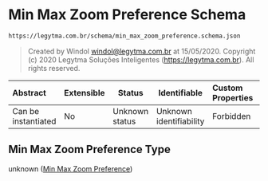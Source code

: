 # Min Max Zoom Preference Schema

```txt
https://legytma.com.br/schema/min_max_zoom_preference.schema.json
```




> Created by Windol [windol@legytma.com.br](mailto:windol@legytma.com.br) at 15/05/2020.
> Copyright (c) 2020 Legytma Soluções Inteligentes (<https://legytma.com.br>). All rights reserved.
>

| Abstract            | Extensible | Status         | Identifiable            | Custom Properties | Additional Properties | Access Restrictions | Defined In                                                                                                  |
| :------------------ | ---------- | -------------- | ----------------------- | :---------------- | --------------------- | ------------------- | ----------------------------------------------------------------------------------------------------------- |
| Can be instantiated | No         | Unknown status | Unknown identifiability | Forbidden         | Allowed               | none                | [min_max_zoom_preference.schema.json](../schema/min_max_zoom_preference.schema.json) |

## Min Max Zoom Preference Type

unknown ([Min Max Zoom Preference](min_max_zoom_preference.md))
